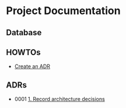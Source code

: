 # Project Documentation

<!--index-->

## Database


## HOWTOs

* [Create an ADR](how-to/create_an_adr.md#how-to-create-an-adr)

## ADRs

* 0001 [1. Record architecture decisions](adr/0001-record-architecture-decisions.md#1-record-architecture-decisions)

<!--endindex-->
